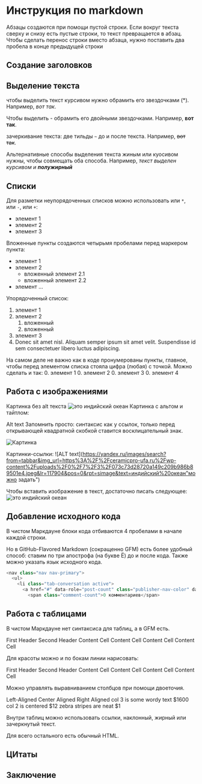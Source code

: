 # Инструкция по markdown

Абзацы создаются при помощи пустой строки. Если вокруг текста сверху и снизу есть пустые строки, то текст превращается в абзац.
Чтобы сделать перенос строки вместо абзаца,
нужно поставить два пробела в конце предыдущей строки

## Создание заголовков



## Выделение текста
чтобы выделить текст курсивом нужно обрамить его звездочками (*). Например, *вот так*.

Чтобы выделить - обрамить его двойными звездочками. Например, **вот так**.

зачеркивание текста: две тильды `~` до и после текста. Например, ~~вот так~~.

Альтернативные способы выделения текста жиным или куосивом нужны, чтобы совмещать оба способа. Например, _текст выделен курсивом и **полужирный**_

## Списки
Для разметки неупорядоченных списков можно использовать или `*`, или `-`, или `+`:
- элемент 1
- элемент 2
- элемент 3

Вложенные пункты создаются четырьмя пробелами перед маркером пункта:
* элемент 1
* элемент 2
    * вложенный элемент 2.1
    * вложенный элемент 2.2
* элемент ...

Упорядоченный список:
1. элемент 1
2. элемент 2
    1. вложенный
    2. вложенный
3. элемент 3
4. Donec sit amet nisl. Aliquam semper ipsum sit amet velit. Suspendisse id sem consectetuer libero luctus adipiscing.

На самом деле не важно как в коде пронумерованы пункты, главное, чтобы перед элементом списка стояла цифра (любая) с точкой. Можно сделать и так:
0. элемент 1
0. элемент 2
0. элемент 3
0. элемент 4

## Работа с изображениями
Картинка без alt текста
![это индийский океан](1.jpg)
Картинка с альтом и тайтлом:

Alt text
Запомнить просто: синтаксис как у ссылок, только перед открывающей квадратной скобкой ставится восклицательный знак.

![Картинка](https://yandex.ru/images/search?from=tabbar&img_url=https%3A%2F%2Fceramicpro-ufa.ru%2Fwp-content%2Fuploads%2F0%2F7%2F3%2F073c73d28720a149c209b986b89501e4.jpeg&lr=117904&pos=0&rpt=simage&text=индийский%20океан)

Картинки-ссылки: ![ALT text](https://yandex.ru/images/search?from=tabbar&img_url=https%3A%2F%2Fceramicpro-ufa.ru%2Fwp-content%2Fuploads%2F0%2F7%2F3%2F073c73d28720a149c209b986b89501e4.jpeg&lr=117904&pos=0&rpt=simage&text=индийский%20океан"можно задать")

Чтобы вставить изображение в текст, достаточно писать следующее: ![это индийский океан](a.jpg)

## Добавление исходного кода
В чистом Маркдауне блоки кода отбиваются 4 пробелами в начале каждой строки.

Но в GitHub-Flavored Markdown (сокращенно GFM) есть более удобный способ: ставим по три апострофа (на букве Ё) до и после кода. Также можно указать язык исходного кода.
```python
<nav class="nav nav-primary">
  <ul>
    <li class="tab-conversation active">
      <a href="#" data-role="post-count" class="publisher-nav-color" data-nav="conversation">
        <span class="comment-count">0 комментариев</span>
```

## Работа с таблицами
В чистом Маркдауне нет синтаксиса для таблиц, а в GFM есть.

First Header	Second Header
Content Cell	Content Cell
Content Cell	Content Cell

Для красоты можно и по бокам линии нарисовать:

First Header	Second Header
Content Cell	Content Cell
Content Cell	Content Cell

Можно управлять выравниванием столбцов при помощи двоеточия.

Left-Aligned	Center Aligned	Right Aligned
col 3 is	some wordy text	$1600
col 2 is	centered	$12
zebra stripes	are neat	$1

Внутри таблиц можно использовать ссылки, наклонный, жирный или зачеркнутый текст.

Для всего остального есть обычный HTML.

## ЦИтаты 

## Заключение


